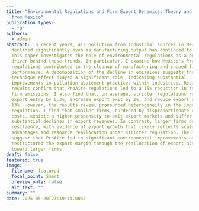 ```yaml
---
title: "Environmental Regulations and Firm Export Dynamics: Theory and Evidence
  from Mexico"
publication_types:
  - "0"
authors:
  - admin
abstract: In recent years, air pollution from industrial sources in Mexico has
  declined significantly even as manufacturing output has continued to rise.
  This paper investigates the role of environmental regulations as a primary
  driver behind these trends. In particular, I examine how Mexico's ProAire
  regulations contributed to the cleanup of manufacturing and shaped firm export
  performance. A decomposition of the decline in emissions suggests that the
  technique effect played a significant role, indicating substantial
  improvements in pollution abatement practices within industries. Reduced-form
  results confirm that ProAire regulations led to a 15% reduction in reported
  firm emissions. I also find that, on average, stricter regulations reduce
  export entry by 0.3%, increase export exit by 2%, and reduce export sales by
  13%. However, the results reveal pronounced heterogeneity in the impact of
  regulation. I find that smaller firms, burdened by disproportionate compliance
  costs, exhibit a higher propensity to exit export markets and suffer
  substantial declines in export revenues. In contrast, larger firms demonstrate
  resilience, with evidence of export growth that likely reflects scale
  advantages and resource reallocation under stricter regulation. The findings
  suggest that ProAire led to significant environmental improvements and
  restructured the export margin through the reallocation of export activity
  toward larger firms.
draft: false
featured: true
image:
  filename: featured
  focal_point: Smart
  preview_only: false
  alt_text: ""
summary: ""
date: 2025-05-20T23:19:14.004Z
---
```


